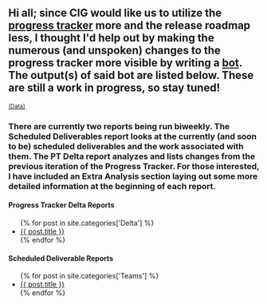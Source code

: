 <h2>Hi all; since CIG would like us to utilize the <a href="https://robertsspaceindustries.com/roadmap/progress-tracker/deliverables" target="_blank">progress tracker</a> more and the release roadmap less, I thought I'd help out by making the numerous (and unspoken) changes to the progress tracker more visible by writing a <a href="https://github.com/ShinyHobo/ec-bot" target="_blank">bot</a>. The output(s) of said bot are listed below. These are still a work in progress, so stay tuned!</h2>
<sup><a href="/data">(Data)</a></sup>
<h3>There are currently two reports being run biweekly. The Scheduled Deliverables report looks at the currently (and soon to be) scheduled deliverables and the work associated with them. The PT Delta report analyzes and lists changes from the previous iteration of the Progress Tracker. For those interested, I have included an Extra Analysis section laying out some more detailed information at the beginning of each report.</h3>
<div id="deltas" class="posts">
  <h4>Progress Tracker Delta Reports</h4>
  <ul>
    {% for post in site.categories['Delta'] %}
      <li>
        <a href="{{ post.url }}" target="_blank">{{ post.title }}</a>
      </li>
    {% endfor %}
  </ul>
</div>
<div id="teams" class="posts">
  <h4>Scheduled Deliverable Reports</h4>
  <ul>
    {% for post in site.categories['Teams'] %}
      <li>
        <a href="{{ post.url }}" target="_blank">{{ post.title }}</a>
      </li>
    {% endfor %}
  </ul>
</div>
